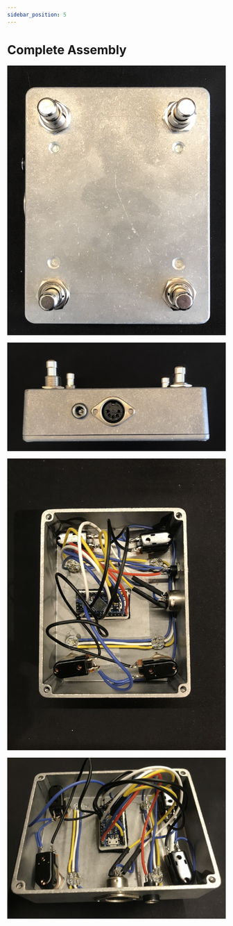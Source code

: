 ```yaml
---
sidebar_position: 5
---
```


# Complete Assembly

![External](/img/build/external_1.png)

![External](/img/build/external_2.png)

![Internal](/img/build/internal_1.png)

![Internal](/img/build/internal_2.png)